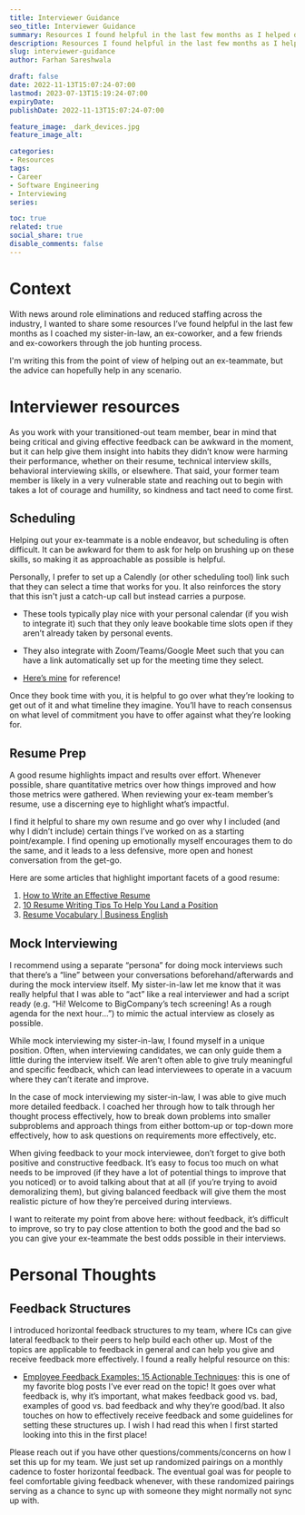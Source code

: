 ```yaml
---
title: Interviewer Guidance
seo_title: Interviewer Guidance
summary: Resources I found helpful in the last few months as I helped do mock interviews for friends, family, and acquaintances through layoffs.
description: Resources I found helpful in the last few months as I helped do mock interviews for friends, family, and acquaintances through layoffs.
slug: interviewer-guidance
author: Farhan Sareshwala

draft: false
date: 2022-11-13T15:07:24-07:00
lastmod: 2023-07-13T15:19:24-07:00
expiryDate: 
publishDate: 2022-11-13T15:07:24-07:00

feature_image: _dark_devices.jpg
feature_image_alt: 

categories: 
- Resources
tags:
- Career
- Software Engineering
- Interviewing
series:

toc: true
related: true
social_share: true
disable_comments: false
---
```


# Context
With news around role eliminations and reduced staffing across the industry, I wanted to share some resources I’ve found helpful in the last few months as I coached my sister-in-law, an ex-coworker, and a few friends and ex-coworkers through the job hunting process.

I'm writing this from the point of view of helping out an ex-teammate, but the advice can hopefully help in any scenario.



# Interviewer resources
As you work with your transitioned-out team member, bear in mind that being critical and giving effective feedback can be awkward in the moment, but it can help give them insight into habits they didn’t know were harming their performance, whether on their resume, technical interview skills, behavioral interviewing skills, or elsewhere. That said, your former team member is likely in a very vulnerable state and reaching out to begin with takes a lot of courage and humility, so kindness and tact need to come first.

## Scheduling
Helping out your ex-teammate is a noble endeavor, but scheduling is often difficult. It can be awkward for them to ask for help on brushing up on these skills, so making it as approachable as possible is helpful.

Personally, I prefer to set up a Calendly (or other scheduling tool) link such that they can select a time that works for you. It also reinforces the story that this isn't just a catch-up call but instead carries a purpose.

- These tools typically play nice with your personal calendar (if you wish to integrate it) such that they only leave bookable time slots open if they aren’t already taken by personal events. 

- They also integrate with Zoom/Teams/Google Meet such that you can have a link automatically set up for the meeting time they select. 

- [Here’s mine](https://calendly.com/_fsaresh/syncup) for reference!

Once they book time with you, it is helpful to go over what they’re looking to get out of it and what timeline they imagine. You’ll have to reach consensus on what level of commitment you have to offer against what they’re looking for.

## Resume Prep
A good resume highlights impact and results over effort. Whenever possible, share quantitative metrics over how things improved and how those metrics were gathered. When reviewing your ex-team member’s resume, use a discerning eye to highlight what’s impactful.

I find it helpful to share my own resume and go over why I included (and why I didn’t include) certain things I’ve worked on as a starting point/example. I find opening up emotionally myself encourages them to do the same, and it leads to a less defensive, more open and honest conversation from the get-go.

Here are some articles that highlight important facets of a good resume:
1. [How to Write an Effective Resume](https://blog.coursera.org/how-to-write-an-effective-resume/)
2. [10 Resume Writing Tips To Help You Land a Position](https://www.indeed.com/career-advice/resumes-cover-letters/10-resume-writing-tips)
3. [Resume Vocabulary | Business English](https://www.englishclub.com/business-english/resumes-vocab.htm)

## Mock Interviewing
I recommend using a separate “persona” for doing mock interviews such that there’s a “line” between your conversations beforehand/afterwards and during the mock interview itself. My sister-in-law let me know that it was really helpful that I was able to “act” like a real interviewer and had a script ready (e.g. “Hi! Welcome to BigCompany’s tech screening! As a rough agenda for the next hour...”) to mimic the actual interview as closely as possible.

While mock interviewing my sister-in-law, I found myself in a unique position. Often, when interviewing candidates, we can only guide them a little during the interview itself. We aren’t often able to give truly meaningful and specific feedback, which can lead interviewees to operate in a vacuum where they can’t iterate and improve.

In the case of mock interviewing my sister-in-law, I was able to give much more detailed feedback. I coached her through how to talk through her thought process effectively, how to break down problems into smaller subproblems and approach things from either bottom-up or top-down more effectively, how to ask questions on requirements more effectively, etc.

When giving feedback to your mock interviewee, don’t forget to give both positive and constructive feedback. It’s easy to focus too much on what needs to be improved (if they have a lot of potential things to improve that you noticed) or to avoid talking about that at all (if you’re trying to avoid demoralizing them), but giving balanced feedback will give them the most realistic picture of how they’re perceived during interviews.

I want to reiterate my point from above here: without feedback, it’s difficult to improve, so try to pay close attention to both the good and the bad so you can give your ex-teammate the best odds possible in their interviews.



# Personal Thoughts
## Feedback Structures
I introduced horizontal feedback structures to my team, where ICs can give lateral feedback to their peers to help build each other up. Most of the topics are applicable to feedback in general and can help you give and receive feedback more effectively. I found a really helpful resource on this:

- [Employee Feedback Examples: 15 Actionable Techniques](https://www.qualtrics.com/blog/employee-feedback-examples/): this is one of my favorite blog posts I’ve ever read on the topic! It goes over what feedback is, why it’s important, what makes feedback good vs. bad, examples of good vs. bad feedback and why they’re good/bad. It also touches on how to effectively receive feedback and some guidelines for setting these structures up. I wish I had read this when I first started looking into this in the first place!

Please reach out if you have other questions/comments/concerns on how I set this up for my team. We just set up randomized pairings on a monthly cadence to foster horizontal feedback. The eventual goal was for people to feel comfortable giving feedback whenever, with these randomized pairings serving as a chance to sync up with someone they might normally not sync up with.
